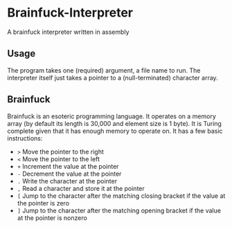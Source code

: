 # Brainfuck-Interpreter
A brainfuck interpreter written in assembly

## Usage
The program takes one (required) argument, a file name to run. The interpreter itself just takes a pointer to a (null-terminated) character array.

## Brainfuck
Brainfuck is an esoteric programming language. It operates on a memory array (by default its length is 30,000 and element size is 1 byte).
It is Turing complete given that it has enough memory to operate on.
It has a few basic instructions:
- `>`	Move the pointer to the right
- `<`	Move the pointer to the left
- `+`	Increment the value at the pointer
- `-`	Decrement the value at the pointer
- `.`	Write the character at the pointer
- `,`	Read a character and store it at the pointer
- `[`	Jump to the character after the matching closing bracket if the value at the pointer is zero
- `]`	Jump to the character after the matching opening bracket if the value at the pointer is nonzero
